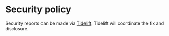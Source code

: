 # Security policy

Security reports can be made via [Tidelift](https://tidelift.com/security). Tidelift
will coordinate the fix and disclosure.

